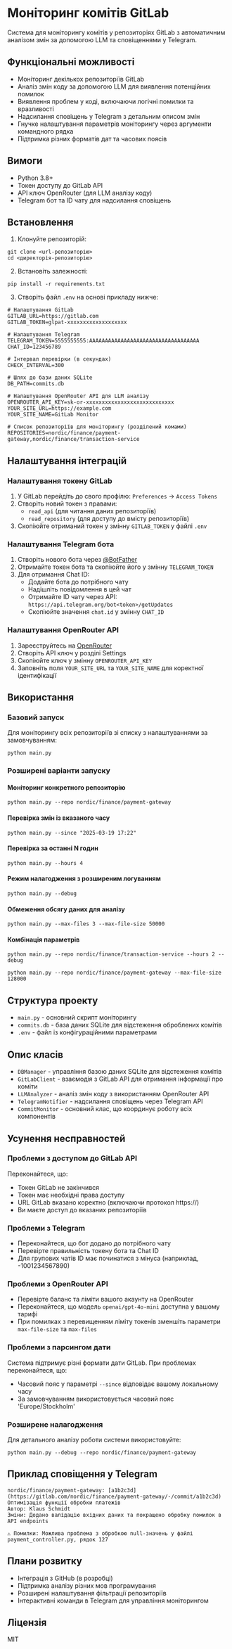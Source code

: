 # Моніторинг комітів GitLab

Система для моніторингу комітів у репозиторіях GitLab з автоматичним аналізом змін за допомогою LLM та сповіщеннями у Telegram.

## Функціональні можливості

- Моніторинг декількох репозиторіїв GitLab
- Аналіз змін коду за допомогою LLM для виявлення потенційних помилок
- Виявлення проблем у коді, включаючи логічні помилки та вразливості
- Надсилання сповіщень у Telegram з детальним описом змін
- Гнучке налаштування параметрів моніторингу через аргументи командного рядка
- Підтримка різних форматів дат та часових поясів

## Вимоги

- Python 3.8+
- Токен доступу до GitLab API
- API ключ OpenRouter (для LLM аналізу коду)
- Telegram бот та ID чату для надсилання сповіщень

## Встановлення

1. Клонуйте репозиторій:
```
git clone <url-репозиторію>
cd <директорія-репозиторію>
```

2. Встановіть залежності:
```
pip install -r requirements.txt
```

3. Створіть файл `.env` на основі прикладу нижче:
```
# Налаштування GitLab
GITLAB_URL=https://gitlab.com
GITLAB_TOKEN=glpat-xxxxxxxxxxxxxxxxxxx

# Налаштування Telegram
TELEGRAM_TOKEN=5555555555:AAAAAAAAAAAAAAAAAAAAAAAAAAAAAAAAAAA
CHAT_ID=123456789

# Інтервал перевірки (в секундах)
CHECK_INTERVAL=300

# Шлях до бази даних SQLite
DB_PATH=commits.db

# Налаштування OpenRouter API для LLM аналізу
OPENROUTER_API_KEY=sk-or-xxxxxxxxxxxxxxxxxxxxxxxxxxxx
YOUR_SITE_URL=https://example.com
YOUR_SITE_NAME=GitLab Monitor

# Список репозиторіїв для моніторингу (розділений комами)
REPOSITORIES=nordic/finance/payment-gateway,nordic/finance/transaction-service
```

## Налаштування інтеграцій

### Налаштування токену GitLab

1. У GitLab перейдіть до свого профілю: `Preferences` → `Access Tokens`
2. Створіть новий токен з правами:
   - `read_api` (для читання даних репозиторіїв)
   - `read_repository` (для доступу до вмісту репозиторіїв)
3. Скопіюйте отриманий токен у змінну `GITLAB_TOKEN` у файлі `.env`

### Налаштування Telegram бота

1. Створіть нового бота через [@BotFather](https://t.me/BotFather)
2. Отримайте токен бота та скопіюйте його у змінну `TELEGRAM_TOKEN`
3. Для отримання Chat ID:
   - Додайте бота до потрібного чату
   - Надішліть повідомлення в цей чат
   - Отримайте ID чату через API: `https://api.telegram.org/bot<token>/getUpdates`
   - Скопіюйте значення `chat.id` у змінну `CHAT_ID`

### Налаштування OpenRouter API

1. Зареєструйтесь на [OpenRouter](https://openrouter.ai/)
2. Створіть API ключ у розділі Settings
3. Скопіюйте ключ у змінну `OPENROUTER_API_KEY`
4. Заповніть поля `YOUR_SITE_URL` та `YOUR_SITE_NAME` для коректної ідентифікації

## Використання

### Базовий запуск

Для моніторингу всіх репозиторіїв зі списку з налаштуваннями за замовчуванням:

```
python main.py
```

### Розширені варіанти запуску

#### Моніторинг конкретного репозиторію

```
python main.py --repo nordic/finance/payment-gateway
```

#### Перевірка змін із вказаного часу

```
python main.py --since "2025-03-19 17:22"
```

#### Перевірка за останні N годин

```
python main.py --hours 4
```

#### Режим налагодження з розширеним логуванням

```
python main.py --debug
```

#### Обмеження обсягу даних для аналізу

```
python main.py --max-files 3 --max-file-size 50000
```

#### Комбінація параметрів

```
python main.py --repo nordic/finance/transaction-service --hours 2 --debug
```

```
python main.py --repo nordic/finance/payment-gateway --max-file-size 128000
```

## Структура проекту

- `main.py` - основний скрипт моніторингу
- `commits.db` - база даних SQLite для відстеження оброблених комітів
- `.env` - файл із конфігураційними параметрами

## Опис класів

- `DBManager` - управління базою даних SQLite для відстеження комітів
- `GitLabClient` - взаємодія з GitLab API для отримання інформації про коміти
- `LLMAnalyzer` - аналіз змін коду з використанням OpenRouter API
- `TelegramNotifier` - надсилання сповіщень через Telegram API
- `CommitMonitor` - основний клас, що координує роботу всіх компонентів

## Усунення несправностей

### Проблеми з доступом до GitLab API

Переконайтеся, що:
- Токен GitLab не закінчився
- Токен має необхідні права доступу
- URL GitLab вказано коректно (включаючи протокол https://)
- Ви маєте доступ до вказаних репозиторіїв

### Проблеми з Telegram

- Переконайтеся, що бот додано до потрібного чату
- Перевірте правильність токену бота та Chat ID
- Для групових чатів ID має починатися з мінуса (наприклад, -1001234567890)

### Проблеми з OpenRouter API

- Перевірте баланс та ліміти вашого акаунту на OpenRouter
- Переконайтеся, що модель `openai/gpt-4o-mini` доступна у вашому тарифі
- При помилках з перевищенням ліміту токенів зменшіть параметри `max-file-size` та `max-files`

### Проблеми з парсингом дати

Система підтримує різні формати дати GitLab. При проблемах переконайтеся, що:
- Часовий пояс у параметрі `--since` відповідає вашому локальному часу
- За замовчуванням використовується часовий пояс 'Europe/Stockholm'

### Розширене налагодження

Для детального аналізу роботи системи використовуйте:

```
python main.py --debug --repo nordic/finance/payment-gateway
```

## Приклад сповіщення у Telegram

```
nordic/finance/payment-gateway: [a1b2c3d](https://gitlab.com/nordic/finance/payment-gateway/-/commit/a1b2c3d)
Оптимізація функції обробки платежів
Автор: Klaus Schmidt
Зміни: Додано валідацію вхідних даних та покращено обробку помилок в API endpoints

⚠️ Помилки: Можлива проблема з обробкою null-значень у файлі payment_controller.py, рядок 127
```

## Плани розвитку

- Інтеграція з GitHub (в розробці)
- Підтримка аналізу різних мов програмування
- Розширені налаштування фільтрації репозиторіїв
- Інтерактивні команди в Telegram для управління моніторингом

## Ліцензія

MIT
